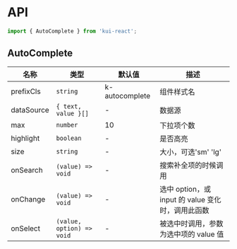 # API

```jsx
import { AutoComplete } from 'kui-react';
```

## AutoComplete

| 名称       | 类型                      | 默认值         | 描述                                              |
| ---------- | ------------------------- | -------------- | ------------------------------------------------- |
| prefixCls  | `string`                  | k-autocomplete | 组件样式名                                        |
| dataSource | `{ text, value }[]`       | -              | 数据源                                            |
| max        | `number`                  | 10             | 下拉项个数                                        |
| highlight  | `boolean`                 | -              | 是否高亮                                          |
| size       | `string`                  | -              | 大小，可选'sm' 'lg'                               |
| onSearch   | `(value) => void`         | -              | 搜索补全项的时候调用                              |
| onChange   | `(value) => void`         | -              | 选中 option，或 input 的 value 变化时，调用此函数 |
| onSelect   | `(value, option) => void` | -              | 被选中时调用，参数为选中项的 value 值             |
